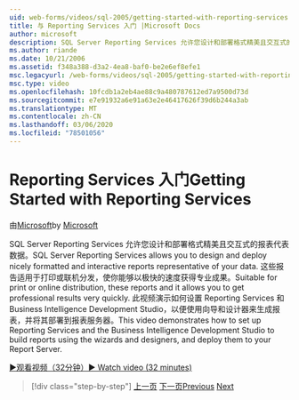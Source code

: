 ```yaml
---
uid: web-forms/videos/sql-2005/getting-started-with-reporting-services
title: 与 Reporting Services 入门 |Microsoft Docs
author: microsoft
description: SQL Server Reporting Services 允许您设计和部署格式精美且交互式的报表代表数据。 适用于 print 或 onl 。
ms.author: riande
ms.date: 10/21/2006
ms.assetid: f348a388-d3a2-4ea8-baf0-be2e6ef8efe1
msc.legacyurl: /web-forms/videos/sql-2005/getting-started-with-reporting-services
msc.type: video
ms.openlocfilehash: 10fcdb1a2eb4ae88c9a480787612ed7a9500d73d
ms.sourcegitcommit: e7e91932a6e91a63e2e46417626f39d6b244a3ab
ms.translationtype: MT
ms.contentlocale: zh-CN
ms.lasthandoff: 03/06/2020
ms.locfileid: "78501056"
---
```

# <a name="getting-started-with-reporting-services"></a><span data-ttu-id="84f48-104">Reporting Services 入门</span><span class="sxs-lookup"><span data-stu-id="84f48-104">Getting Started with Reporting Services</span></span>

<span data-ttu-id="84f48-105">由[Microsoft](https://github.com/microsoft)</span><span class="sxs-lookup"><span data-stu-id="84f48-105">by [Microsoft](https://github.com/microsoft)</span></span>

<span data-ttu-id="84f48-106">SQL Server Reporting Services 允许您设计和部署格式精美且交互式的报表代表数据。</span><span class="sxs-lookup"><span data-stu-id="84f48-106">SQL Server Reporting Services allows you to design and deploy nicely formatted and interactive reports representative of your data.</span></span> <span data-ttu-id="84f48-107">这些报告适用于打印或联机分发，使你能够以极快的速度获得专业成果。</span><span class="sxs-lookup"><span data-stu-id="84f48-107">Suitable for print or online distribution, these reports and it allows you to get professional results very quickly.</span></span> <span data-ttu-id="84f48-108">此视频演示如何设置 Reporting Services 和 Business Intelligence Development Studio，以便使用向导和设计器来生成报表，并将其部署到报表服务器。</span><span class="sxs-lookup"><span data-stu-id="84f48-108">This video demonstrates how to set up Reporting Services and the Business Intelligence Development Studio to build reports using the wizards and designers, and deploy them to your Report Server.</span></span>

[<span data-ttu-id="84f48-109">&#9654;观看视频（32分钟）</span><span class="sxs-lookup"><span data-stu-id="84f48-109">&#9654; Watch video (32 minutes)</span></span>](https://channel9.msdn.com/Blogs/ASP-NET-Site-Videos/getting-started-with-reporting-services)

> [!div class="step-by-step"]
> <span data-ttu-id="84f48-110">[上一页](using-sql-server-management-studio.md)
> [下一页](building-and-customizing-reports-in-business-intelligence-development-studio.md)</span><span class="sxs-lookup"><span data-stu-id="84f48-110">[Previous](using-sql-server-management-studio.md)
[Next](building-and-customizing-reports-in-business-intelligence-development-studio.md)</span></span>
